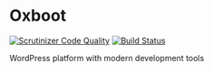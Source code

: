 # Oxboot
[![Scrutinizer Code Quality](https://scrutinizer-ci.com/g/oxboot/oxboot/badges/quality-score.png?b=master)](https://scrutinizer-ci.com/g/oxboot/oxboot/?branch=master)
[![Build Status](https://travis-ci.org/oxboot/oxboot.svg?branch=master)](https://travis-ci.org/oxboot/oxboot)

WordPress platform with modern development tools
